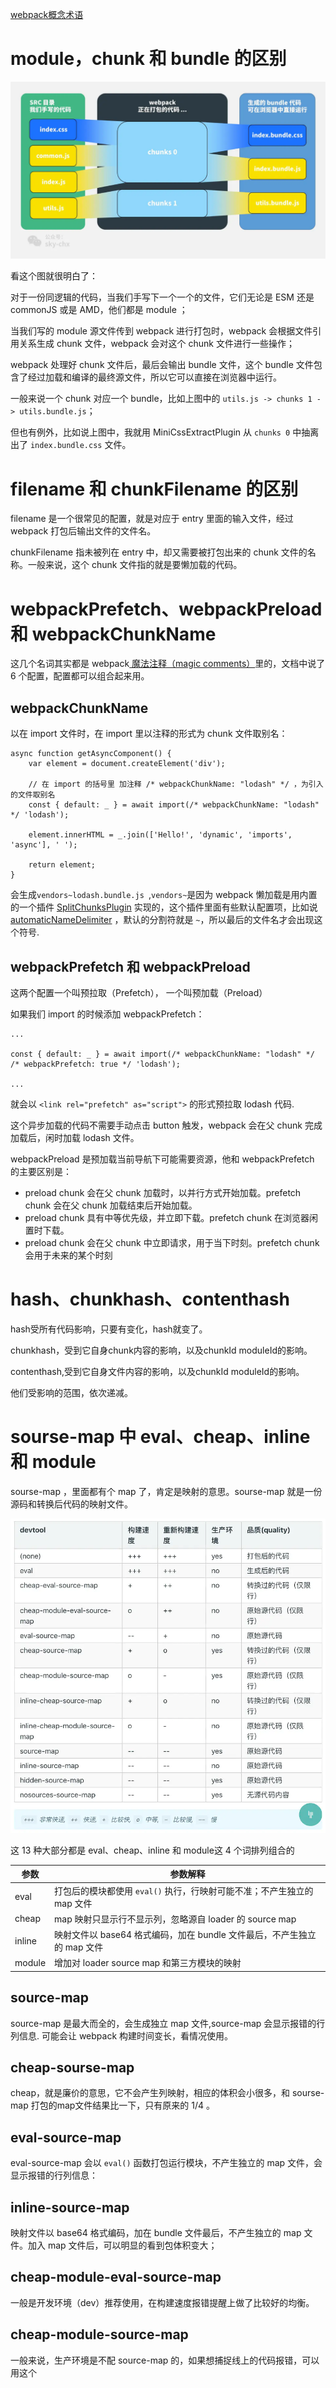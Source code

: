 
[webpack概念术语](https://webpack.docschina.org/glossary)

# module，chunk 和 bundle 的区别

![](./chunks.jpg)

看这个图就很明白了：

对于一份同逻辑的代码，当我们手写下一个一个的文件，它们无论是 ESM 还是 commonJS 或是 AMD，他们都是 module ；

当我们写的 module 源文件传到 webpack 进行打包时，webpack 会根据文件引用关系生成 chunk 文件，webpack 会对这个 chunk 文件进行一些操作；

webpack 处理好 chunk 文件后，最后会输出 bundle 文件，这个 bundle 文件包含了经过加载和编译的最终源文件，所以它可以直接在浏览器中运行。

一般来说一个 chunk 对应一个 bundle，比如上图中的 `utils.js -> chunks 1 -> utils.bundle.js`；

但也有例外，比如说上图中，我就用 MiniCssExtractPlugin 从 `chunks 0` 中抽离出了 `index.bundle.css` 文件。


# filename 和 chunkFilename 的区别

filename 是一个很常见的配置，就是对应于 entry 里面的输入文件，经过webpack 打包后输出文件的文件名。

chunkFilename 指未被列在 entry 中，却又需要被打包出来的 chunk 文件的名称。一般来说，这个 chunk 文件指的就是要懒加载的代码。

# webpackPrefetch、webpackPreload 和 webpackChunkName 
这几个名词其实都是 webpack[ 魔法注释（magic comments）](https://webpack.docschina.org/api/module-methods/#magic-comments)里的，文档中说了 6 个配置，配置都可以组合起来用。

## webpackChunkName
以在 import 文件时，在 import 里以注释的形式为 chunk 文件取别名：
```
async function getAsyncComponent() {
    var element = document.createElement('div');
  
    // 在 import 的括号里 加注释 /* webpackChunkName: "lodash" */ ，为引入的文件取别名
    const { default: _ } = await import(/* webpackChunkName: "lodash" */ 'lodash');

    element.innerHTML = _.join(['Hello!', 'dynamic', 'imports', 'async'], ' ');

    return element;
}
```
会生成`vendors~lodash.bundle.js `,`vendors~`是因为 webpack 懒加载是用内置的一个插件  [SplitChunksPlugin](https://webpack.docschina.org/plugins/split-chunks-plugin) 实现的，这个插件里面有些默认配置项，比如说 [automaticNameDelimiter](https://webpack.docschina.org/plugins/split-chunks-plugin/#optimization-splitchunks) ，默认的分割符就是 `~`，所以最后的文件名才会出现这个符号.


## webpackPrefetch 和 webpackPreload
这两个配置一个叫预拉取（Prefetch），
一个叫预加载（Preload）

如果我们 import 的时候添加 webpackPrefetch：
```
...

const { default: _ } = await import(/* webpackChunkName: "lodash" */ /* webpackPrefetch: true */ 'lodash');

...
```
就会以 `<link rel="prefetch" as="script">` 的形式预拉取 lodash 代码.

这个异步加载的代码不需要手动点击 button 触发，webpack 会在父 chunk 完成加载后，闲时加载 lodash 文件。

webpackPreload 是预加载当前导航下可能需要资源，他和 webpackPrefetch 的主要区别是：
* preload chunk 会在父 chunk 加载时，以并行方式开始加载。prefetch chunk 会在父 chunk 加载结束后开始加载。
* preload chunk 具有中等优先级，并立即下载。prefetch chunk 在浏览器闲置时下载。
* preload chunk 会在父 chunk 中立即请求，用于当下时刻。prefetch chunk 会用于未来的某个时刻


# hash、chunkhash、contenthash
hash受所有代码影响，只要有变化，hash就变了。

chunkhash，受到它自身chunk内容的影响，以及chunkId moduleId的影响。

contenthash,受到它自身文件内容的影响，以及chunkId moduleId的影响。

他们受影响的范围，依次递减。


# sourse-map 中 eval、cheap、inline 和 module

sourse-map ，里面都有个 map 了，肯定是映射的意思。sourse-map 就是一份源码和转换后代码的映射文件。

![](./sourse-map.jpg)

这 13 种大部分都是 eval、cheap、inline 和 module这 4 个词排列组合的

| 参数   | 参数解释                                                                |
| ------ | ----------------------------------------------------------------------- |
| eval   | 打包后的模块都使用 `eval()` 执行，行映射可能不准；不产生独立的 map 文件 |
| cheap  | map 映射只显示行不显示列，忽略源自 loader 的 source map                 |
| inline | 映射文件以 base64 格式编码，加在 bundle 文件最后，不产生独立的 map 文件 |
| module | 增加对 loader source map 和第三方模块的映射                             |


## source-map
source-map 是最大而全的，会生成独立 map 文件,source-map 会显示报错的行列信息.
可能会让 webpack 构建时间变长，看情况使用。

## cheap-sourse-map
cheap，就是廉价的意思，它不会产生列映射，相应的体积会小很多，和 sourse-map 打包的map文件结果比一下，只有原来的 1/4 。

## eval-source-map
eval-source-map 会以 `eval()` 函数打包运行模块，不产生独立的 map 文件，会显示报错的行列信息：

## inline-source-map
映射文件以 base64 格式编码，加在 bundle 文件最后，不产生独立的 map 文件。加入 map 文件后，可以明显的看到包体积变大；

## cheap-module-eval-source-map
一般是开发环境（dev）推荐使用，在构建速度报错提醒上做了比较好的均衡。

## cheap-module-source-map
一般来说，生产环境是不配 source-map 的，如果想捕捉线上的代码报错，可以用这个

